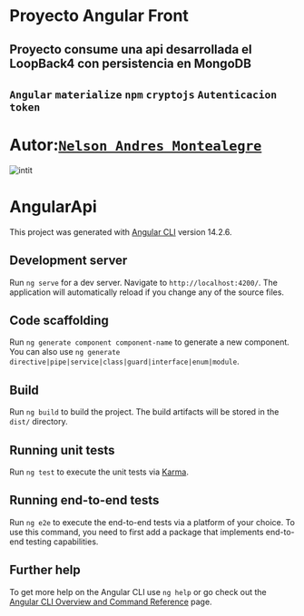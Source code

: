 # Proyecto Angular Front 
## Proyecto consume una api desarrollada el LoopBack4 con persistencia en MongoDB 

## `Angular` `materialize` `npm` `cryptojs` `Autenticacion token`

# Autor:[`Nelson Andres Montealegre`](https://github.com/erre0uno)

![intit](https://github.com/erre0uno/ProyectoMinticFront/blob/main/docu/init.png?raw=true)



# AngularApi

This project was generated with [Angular CLI](https://github.com/angular/angular-cli) version 14.2.6.

## Development server

Run `ng serve` for a dev server. Navigate to `http://localhost:4200/`. The application will automatically reload if you change any of the source files.

## Code scaffolding

Run `ng generate component component-name` to generate a new component. You can also use `ng generate directive|pipe|service|class|guard|interface|enum|module`.

## Build

Run `ng build` to build the project. The build artifacts will be stored in the `dist/` directory.

## Running unit tests

Run `ng test` to execute the unit tests via [Karma](https://karma-runner.github.io).

## Running end-to-end tests

Run `ng e2e` to execute the end-to-end tests via a platform of your choice. To use this command, you need to first add a package that implements end-to-end testing capabilities.

## Further help

To get more help on the Angular CLI use `ng help` or go check out the [Angular CLI Overview and Command Reference](https://angular.io/cli) page.
